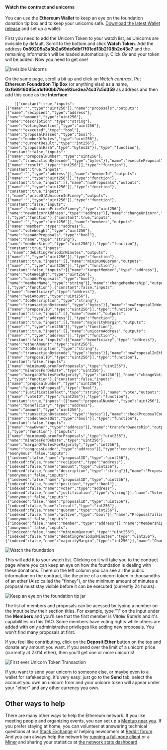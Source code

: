 

#### Watch the contract and unicorns


You can use the **Ethereum Wallet** to keep an eye on the foundation donation tip box and to keep your unicorns safe. [Download the latest Wallet release](https://github.com/ethereum/mist/releases) and set up a wallet. 


First you need to add the Unicorn Token to your watch list, as Unicorns are invisible by default. Scroll to the bottom and click **Watch Token**. Add the address **0x89205a3a3b2a69de6dbf7f01ed13b2108b2c43e7** and the remaining information will be loaded automatically. Click *Ok* and your token will be added. Now you need to get one!

![Invisible Unicorns](/images/tutorial/unicorn-token.png)


On the same page, scroll a bit up and click on *Watch contract*. Put **Ethereum Foundation Tip Box** (or anything else) as a name, **0xfb6916095ca1df60bb79ce92ce3ea74c37c5d359** as address and then add this code as the **Interface**:

        [{"constant":true,"inputs":[{"name":"","type":"uint256"}],"name":"proposals","outputs":[{"name":"recipient","type":"address"},{"name":"amount","type":"uint256"},{"name":"description","type":"string"},{"name":"votingDeadline","type":"uint256"},{"name":"executed","type":"bool"},{"name":"proposalPassed","type":"bool"},{"name":"numberOfVotes","type":"uint256"},{"name":"currentResult","type":"int256"},{"name":"proposalHash","type":"bytes32"}],"type":"function"},{"constant":false,"inputs":[{"name":"proposalNumber","type":"uint256"},{"name":"transactionBytecode","type":"bytes"}],"name":"executeProposal","outputs":[{"name":"result","type":"int256"}],"type":"function"},{"constant":true,"inputs":[{"name":"","type":"address"}],"name":"memberId","outputs":[{"name":"","type":"uint256"}],"type":"function"},{"constant":true,"inputs":[],"name":"numProposals","outputs":[{"name":"","type":"uint256"}],"type":"function"},{"constant":true,"inputs":[],"name":"priceOfAUnicornInFinney","outputs":[{"name":"","type":"uint256"}],"type":"function"},{"constant":false,"inputs":[{"name":"newUnicornPriceInFinney","type":"uint256"},{"name":"newUnicornAddress","type":"address"}],"name":"changeUnicorn","outputs":[],"type":"function"},{"constant":true,"inputs":[{"name":"","type":"uint256"}],"name":"members","outputs":[{"name":"member","type":"address"},{"name":"voteWeight","type":"uint256"},{"name":"canAddProposals","type":"bool"},{"name":"name","type":"string"},{"name":"memberSince","type":"uint256"}],"type":"function"},{"constant":true,"inputs":[],"name":"debatingPeriodInMinutes","outputs":[{"name":"","type":"uint256"}],"type":"function"},{"constant":true,"inputs":[],"name":"minimumQuorum","outputs":[{"name":"","type":"uint256"}],"type":"function"},{"constant":false,"inputs":[{"name":"targetMember","type":"address"},{"name":"voteWeight","type":"uint256"},{"name":"canAddProposals","type":"bool"},{"name":"memberName","type":"string"}],"name":"changeMembership","outputs":[],"type":"function"},{"constant":false,"inputs":[{"name":"beneficiary","type":"address"},{"name":"weiAmount","type":"uint256"},{"name":"JobDescription","type":"string"},{"name":"transactionBytecode","type":"bytes"}],"name":"newProposalInWei","outputs":[{"name":"proposalID","type":"uint256"}],"type":"function"},{"constant":true,"inputs":[],"name":"owner","outputs":[{"name":"","type":"address"}],"type":"function"},{"constant":true,"inputs":[],"name":"majorityMargin","outputs":[{"name":"","type":"int256"}],"type":"function"},{"constant":true,"inputs":[],"name":"unicornAddress","outputs":[{"name":"","type":"address"}],"type":"function"},{"constant":false,"inputs":[{"name":"beneficiary","type":"address"},{"name":"etherAmount","type":"uint256"},{"name":"JobDescription","type":"string"},{"name":"transactionBytecode","type":"bytes"}],"name":"newProposalInEther","outputs":[{"name":"proposalID","type":"uint256"}],"type":"function"},{"constant":false,"inputs":[{"name":"minimumQuorumForProposals","type":"uint256"},{"name":"minutesForDebate","type":"uint256"},{"name":"marginOfVotesForMajority","type":"int256"}],"name":"changeVotingRules","outputs":[],"type":"function"},{"constant":false,"inputs":[{"name":"proposalNumber","type":"uint256"},{"name":"supportsProposal","type":"bool"},{"name":"justificationText","type":"string"}],"name":"vote","outputs":[{"name":"voteID","type":"uint256"}],"type":"function"},{"constant":true,"inputs":[{"name":"proposalNumber","type":"uint256"},{"name":"beneficiary","type":"address"},{"name":"amount","type":"uint256"},{"name":"transactionBytecode","type":"bytes"}],"name":"checkProposalCode","outputs":[{"name":"codeChecksOut","type":"bool"}],"type":"function"},{"constant":false,"inputs":[{"name":"newOwner","type":"address"}],"name":"transferOwnership","outputs":[],"type":"function"},{"inputs":[{"name":"minimumQuorumForProposals","type":"uint256"},{"name":"minutesForDebate","type":"uint256"},{"name":"marginOfVotesForMajority","type":"int256"},{"name":"congressLeader","type":"address"}],"type":"constructor"},{"anonymous":false,"inputs":[{"indexed":false,"name":"proposalID","type":"uint256"},{"indexed":false,"name":"recipient","type":"address"},{"indexed":false,"name":"amount","type":"uint256"},{"indexed":false,"name":"description","type":"string"}],"name":"ProposalAdded","type":"event"},{"anonymous":false,"inputs":[{"indexed":false,"name":"proposalID","type":"uint256"},{"indexed":false,"name":"position","type":"bool"},{"indexed":false,"name":"voter","type":"address"},{"indexed":false,"name":"justification","type":"string"}],"name":"Voted","type":"event"},{"anonymous":false,"inputs":[{"indexed":false,"name":"proposalID","type":"uint256"},{"indexed":false,"name":"result","type":"int256"},{"indexed":false,"name":"quorum","type":"uint256"},{"indexed":false,"name":"active","type":"bool"}],"name":"ProposalTallied","type":"event"},{"anonymous":false,"inputs":[{"indexed":false,"name":"member","type":"address"}],"name":"MembershipChanged","type":"event"},{"anonymous":false,"inputs":[{"indexed":false,"name":"minimumQuorum","type":"uint256"},{"indexed":false,"name":"debatingPeriodInMinutes","type":"uint256"},{"indexed":false,"name":"majorityMargin","type":"int256"}],"name":"ChangeOfRules","type":"event"}]

![Watch the foundation](/images/tutorial/watch-foundation.png)


This will add it to your watch list. Clicking on it will take you to the contract page where you can keep an eye on how the foundation is dealing with these donations. There on the left column you can see all the public information on the contract, like the price of a unicorn token in thousandths of an ether (Also called the "finney"), or the minimum amount of minutes a proposal must stay visible before it can be executed (currently 24 hours).

![Keep an eye on the foundation tip jar](/images/tutorial/foundation-tip-box.png)

The list of members and proposals can be acessed by typing a number on the input below their section titles. For example, type "1" on the input under the **Members** and you'll see that the first member is *Vitalik Buterin* and it's capabilities on this DAO. Some members have voting rights while others are added with only administrative privileges like adding new proposals. You won't find many proposals at first.

If you feel like contributing, click on the **Deposit Ether** button on the top and donate any amount you want. If you send over the limit of a unicorn price (currently at 2.014 ether), then you'll get one or more unicorns!

![First ever Unicorn Token Transaction](/images/tutorial/unicorn-is-born.png)

If you want to send your unicorn to someone else, or maybe even to a wallet for safekeeping, it's very easy: just go to the **Send** tab, select the account you own an unicorn from and your unicorn token will appear under your "ether" and any other currency you own.


## Other ways to help

There are many other ways to help the Ethereum network. If you like meeting people and organizing events, you can set up a [Meetup near you](http://www.meetup.com/topics/ethereum/). If you prefer staying at home, you can volunteer at answering technical questions at our [Stack Exchange](http://ethereum.stackexchange.com) or helping newcomers at [Reddit forum](https://www.reddit.com/r/ethereum). And you can always help the network by [running a full node client](http://github.com/ethereum/mist/releases/latest) or a [Miner](https://github.com/ethereum/webthree-umbrella/releases/latest) and sharing your statistics at [the network stats dashboard](https://ethstats.net).





